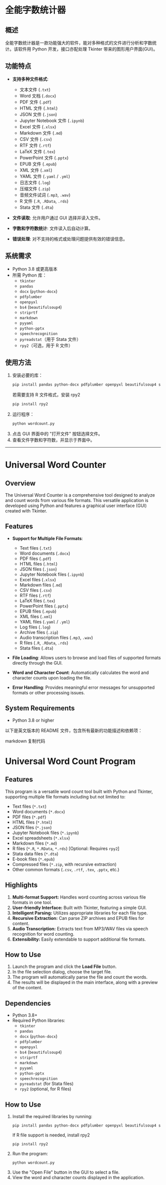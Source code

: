 # 全能字数统计器

## 概述
全能字数统计器是一款功能强大的软件，能对多种格式的文件进行分析和字数统计。该软件用 Python 开发，接口亦配处理 Tkinter 带来的图形用户界面(GUI)。

## 功能特点
- **支持多种文件格式**:
    - 文本文件 (`.txt`)
    - Word 文档 (`.docx`)
    - PDF 文件 (`.pdf`)
    - HTML 文件 (`.html`)
    - JSON 文件 (`.json`)
    - Jupyter Notebook 文件 (`.ipynb`)
    - Excel 文件 (`.xlsx`)
    - Markdown 文件 (`.md`)
    - CSV 文件 (`.csv`)
    - RTF 文件 (`.rtf`)
    - LaTeX 文件 (`.tex`)
    - PowerPoint 文件 (`.pptx`)
    - EPUB 文件 (`.epub`)
    - XML 文件 (`.xml`)
    - YAML 文件 (`.yaml` / `.yml`)
    - 日志文件 (`.log`)
    - 压缩文件 (`.zip`)
    - 音频文件试词 (`.mp3`, `.wav`)
    - R 文件 (`.R`, `.RData`, `.rds`)
    - Stata 文件 (`.dta`)

- **文件读取**: 允许用户通过 GUI 选择并读入文件。
- **字数和字符数统计**: 文件读入后自动计算。
- **错误处理**: 对不支持的格式或处理问题提供有效的错误信息。

## 系统需求
- Python 3.8 或更高版本
- 所需 Python 库：
  - `tkinter`
  - `pandas`
  - `docx` (`python-docx`)
  - `pdfplumber`
  - `openpyxl`
  - `bs4` (`beautifulsoup4`)
  - `striprtf`
  - `markdown`
  - `pyyaml`
  - `python-pptx`
  - `speechrecognition`
  - `pyreadstat`（用于 Stata 文件）
  - `rpy2`（可选，用于 R 文件）

## 使用方法
1. 安装必要的库：
   ```bash
   pip install pandas python-docx pdfplumber openpyxl beautifulsoup4 striprtf markdown pyyaml python-pptx SpeechRecognition pyreadstat
   ```
    若需要支持 R 文件格式，安装 rpy2
    ```bash
    pip install rpy2
    ```
2. 运行程序：
    ```bash
    python wordcount.py
    ```
3. 点击 GUI 界面中的 "打开文件" 按钮选择文件。
4. 查看文件字数和字符数，并显示于界面中。

---

# Universal Word Counter

## Overview
The Universal Word Counter is a comprehensive tool designed to analyze and count words from various file formats. This versatile application is developed using Python and features a graphical user interface (GUI) created with Tkinter.

## Features
- **Support for Multiple File Formats**:
    - Text files (`.txt`)
    - Word documents (`.docx`)
    - PDF files (`.pdf`)
    - HTML files (`.html`)
    - JSON files (`.json`)
    - Jupyter Notebook files (`.ipynb`)
    - Excel files (`.xlsx`)
    - Markdown files (`.md`)
    - CSV files (`.csv`)
    - RTF files (`.rtf`)
    - LaTeX files (`.tex`)
    - PowerPoint files (`.pptx`)
    - EPUB files (`.epub`)
    - XML files (`.xml`)
    - YAML files (`.yaml` / `.yml`)
    - Log files (`.log`)
    - Archive files (`.zip`)
    - Audio transcription files (`.mp3`, `.wav`)
    - R files (`.R`, `.RData`, `.rds`)
    - Stata files (`.dta`)

- **File Loading**: Allows users to browse and load files of supported formats directly through the GUI.
- **Word and Character Count**: Automatically calculates the word and character counts upon loading the file.
- **Error Handling**: Provides meaningful error messages for unsupported formats or other processing issues.

## System Requirements
- Python 3.8 or higher

以下是英文版本的 README 文件，包含所有最新的功能描述和依赖项：

markdown
复制代码
# Universal Word Count Program

## Features
This program is a versatile word count tool built with Python and Tkinter, supporting multiple file formats including but not limited to:
- Text files (`*.txt`)
- Word documents (`*.docx`)
- PDF files (`*.pdf`)
- HTML files (`*.html`)
- JSON files (`*.json`)
- Jupyter Notebook files (`*.ipynb`)
- Excel spreadsheets (`*.xlsx`)
- Markdown files (`*.md`)
- R files (`*.R`, `*.RData`, `*.rds`) [Optional: Requires `rpy2`]
- Stata data files (`*.dta`)
- E-book files (`*.epub`)
- Compressed files (`*.zip`, with recursive extraction)
- Other common formats (`.csv`, `.rtf`, `.tex`, `.pptx`, etc.)

## Highlights
1. **Multi-format Support:** Handles word counting across various file formats in one tool.
2. **User-friendly Interface:** Built with Tkinter, featuring a simple GUI.
3. **Intelligent Parsing:** Utilizes appropriate libraries for each file type.
4. **Recursive Extraction:** Can parse ZIP archives and EPUB files for content.
5. **Audio Transcription:** Extracts text from MP3/WAV files via speech recognition for word counting.
6. **Extensibility:** Easily extendable to support additional file formats.

## How to Use
1. Launch the program and click the **Load File** button.
2. In the file selection dialog, choose the target file.
3. The program will automatically parse the file and count the words.
4. The results will be displayed in the main interface, along with a preview of the content.

## Dependencies
- Python 3.8+
- Required Python libraries:
  - `tkinter`
  - `pandas`
  - `docx` (`python-docx`)
  - `pdfplumber`
  - `openpyxl`
  - `bs4` (`beautifulsoup4`)
  - `striprtf`
  - `markdown`
  - `pyyaml`
  - `python-pptx`
  - `speechrecognition`
  - `pyreadstat` (for Stata files)
  - `rpy2` (optional, for R files)

## How to Use
1. Install the required libraries by running:
    ```bash
    pip install pandas python-docx pdfplumber openpyxl beautifulsoup4 striprtf markdown pyyaml python-pptx SpeechRecognition pyreadstat
    ```
    If R file support is needed, install rpy2
    ```bash
    pip install rpy2
    ```
2. Run the program:
    ```bash
    python wordcount.py
    ```
3. Use the "Open File" button in the GUI to select a file.
4. View the word and character counts displayed in the application.



